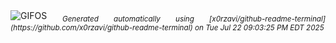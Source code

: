 <div align="justify">
<picture>
    <source media="(prefers-color-scheme: dark)" srcset="https://i.ibb.co/JRmChCcB/output-gif.gif">
    <source media="(prefers-color-scheme: light)" srcset="https://i.ibb.co/JRmChCcB/output-gif.gif">
    <img alt="GIFOS" src="https://i.ibb.co/JRmChCcB/output-gif.gif">
</picture>
<sub><i>Generated automatically using [x0rzavi/github-readme-terminal](https://github.com/x0rzavi/github-readme-terminal) on Tue Jul 22 09:03:25 PM EDT 2025</i></sub>
</div>

<!--  -->